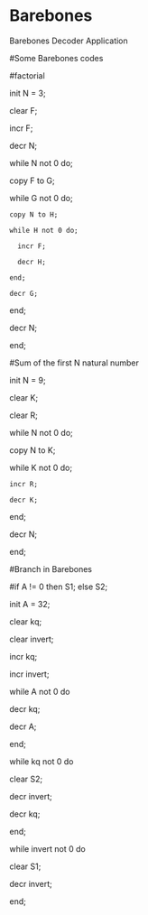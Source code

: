 # Barebones
Barebones Decoder Application

#Some Barebones codes

#factorial

init N = 3;

clear F;

incr F;

decr N;

while N not 0 do;

  copy F to G;
  
  while G not 0 do;
  
    copy N to H;
    
    while H not 0 do;
    
      incr F;
      
      decr H;
      
    end;
    
    decr G;
    
  end;
  
  decr N;
  
end;



#Sum of the first N natural number

init N = 9;

clear K;

clear R;

while N not 0 do;

  copy N to K;
  
  while K not 0 do;
  
    incr R;
    
    decr K;
    
  end;
  
  decr N;
  
end;


#Branch in Barebones

#if A != 0 then S1; else S2;

init A = 32;

clear kq;

clear invert;

incr kq;

incr invert;

while A not 0 do

  decr kq;
  
  decr A;
  
end;

while kq not 0 do

  clear S2;
  
  decr invert;
  
  decr kq;
  
end;

while invert not 0 do

  clear S1;
  
  decr invert;
  
end;

